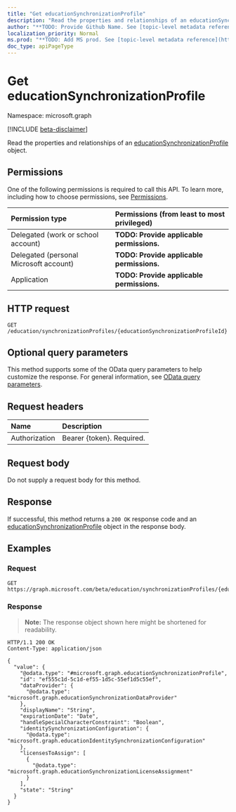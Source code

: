 ```yaml
---
title: "Get educationSynchronizationProfile"
description: "Read the properties and relationships of an educationSynchronizationProfile object."
author: "**TODO: Provide Github Name. See [topic-level metadata reference](https://msgo.azurewebsites.net/add/document/guidelines/metadata.html#topic-level-metadata)**"
localization_priority: Normal
ms.prod: "**TODO: Add MS prod. See [topic-level metadata reference](https://msgo.azurewebsites.net/add/document/guidelines/metadata.html#topic-level-metadata)**"
doc_type: apiPageType
---
```


# Get educationSynchronizationProfile
Namespace: microsoft.graph

[!INCLUDE [beta-disclaimer](../../includes/beta-disclaimer.md)]

Read the properties and relationships of an [educationSynchronizationProfile](../resources/educationsynchronizationprofile.md) object.

## Permissions
One of the following permissions is required to call this API. To learn more, including how to choose permissions, see [Permissions](/graph/permissions-reference).

|Permission type|Permissions (from least to most privileged)|
|:---|:---|
|Delegated (work or school account)|**TODO: Provide applicable permissions.**|
|Delegated (personal Microsoft account)|**TODO: Provide applicable permissions.**|
|Application|**TODO: Provide applicable permissions.**|

## HTTP request

<!-- {
  "blockType": "ignored"
}
-->
``` http
GET /education/synchronizationProfiles/{educationSynchronizationProfileId}
```

## Optional query parameters
This method supports some of the OData query parameters to help customize the response. For general information, see [OData query parameters](/graph/query-parameters).

## Request headers
|Name|Description|
|:---|:---|
|Authorization|Bearer {token}. Required.|

## Request body
Do not supply a request body for this method.

## Response

If successful, this method returns a `200 OK` response code and an [educationSynchronizationProfile](../resources/educationsynchronizationprofile.md) object in the response body.

## Examples

### Request
<!-- {
  "blockType": "request",
  "name": "get_educationsynchronizationprofile"
}
-->
``` http
GET https://graph.microsoft.com/beta/education/synchronizationProfiles/{educationSynchronizationProfileId}
```


### Response
>**Note:** The response object shown here might be shortened for readability.
<!-- {
  "blockType": "response",
  "truncated": true,
  "@odata.type": "microsoft.graph.educationSynchronizationProfile"
}
-->
``` http
HTTP/1.1 200 OK
Content-Type: application/json

{
  "value": {
    "@odata.type": "#microsoft.graph.educationSynchronizationProfile",
    "id": "ef555c1d-5c1d-ef55-1d5c-55ef1d5c55ef",
    "dataProvider": {
      "@odata.type": "microsoft.graph.educationSynchronizationDataProvider"
    },
    "displayName": "String",
    "expirationDate": "Date",
    "handleSpecialCharacterConstraint": "Boolean",
    "identitySynchronizationConfiguration": {
      "@odata.type": "microsoft.graph.educationIdentitySynchronizationConfiguration"
    },
    "licensesToAssign": [
      {
        "@odata.type": "microsoft.graph.educationSynchronizationLicenseAssignment"
      }
    ],
    "state": "String"
  }
}
```

